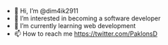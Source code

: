 - 👋 Hi, I’m @dim4ik2911
- 👀 I’m interested in becoming a software developer
- 🌱 I’m currently learning web development
- 📫 How to reach me https://twitter.com/PaklonsD
<!---
dim4ik2911/dim4ik2911 is a ✨ special ✨ repository because its `README.md` (this file) appears on your GitHub profile.
You can click the Preview link to take a look at your changes.
--->
